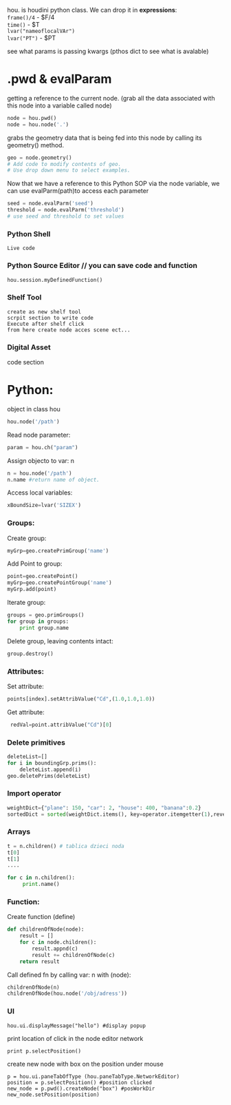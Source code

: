 
hou. is houdini python class. We can drop it in **expressions**:  
`frame()/4` - $F/4    
`time()` - $T  
`lvar("nameoflocalVAr")`  
`lvar("PT")` - $PT  

see what params is passing kwargs (pthos dict to see what is avalable)


# .pwd & evalParam

getting a reference to the current node. (grab all the data associated with this node into a variable called node)
```python
node = hou.pwd()
node = hou.node('.')
```
grabs the geometry data that is being fed into this node by calling its geometry() method.
```python
geo = node.geometry()
# Add code to modify contents of geo.
# Use drop down menu to select examples.
```
Now that we have a reference to this Python SOP via the node variable, we can use evalParm(path)to access each parameter
```python
seed = node.evalParm('seed')
threshold = node.evalParm('threshold')
# use seed and threshold to set values
```

### Python Shell
```
Live code
```
### Python Source Editor // you can save  code and function
``` python
hou.session.myDefinedFunction()
```
### Shelf Tool
```
create as new shelf tool 
scrpit section to write code
Execute after shelf click
from here create node acces scene ect...
```
### Digital Asset
code section

# Python:
object in class hou
```python
hou.node('/path')
```
Read node parameter:
```python
param = hou.ch("param")
```
Assign objecto to var: n
```python
n = hou.node('/path')
n.name #return name of object.
```

Access local variables:
```python
xBoundSize=lvar('SIZEX')
```

### Groups:
Create group:
```python
myGrp=geo.createPrimGroup('name')
```
Add Point to group:
```python
point=geo.createPoint()
myGrp=geo.createPointGroup('name')
myGrp.add(point)
```
Iterate group:
```python
groups = geo.primGroups()
for group in groups:
    print group.name
```
Delete group, leaving contents intact:
```python
group.destroy()
```
### Attributes:
Set attribute:
```python
points[index].setAttribValue("Cd",(1.0,1.0,1.0))
```
Get attribute:
```python
 redVal=point.attribValue("Cd")[0]
 ```
### Delete primitives
```python
deleteList=[]
for i in boundingGrp.prims():
    deleteList.append(i)
geo.deletePrims(deleteList)
```

### Import operator
```python
weightDict={"plane": 150, "car": 2, "house": 400, "banana":0.2}
sortedDict = sorted(weightDict.items(), key=operator.itemgetter(1),reverse=True)
```
### Arrays
```python
t = n.children() # tablica dzieci noda
t[0]
t[1]
....
```

```python
for c in n.children():
     print.name()
```

### Function:
Create function (define)
```python
def childrenOfNode(node):
	result = []
	for c in node.children():
		result.appnd(c)
		result += childrenOfNode(c)
	return result 
```
Call defined fn by calling var: n with (node):
```python
childrenOfNode(n) 
childrenOfNode(hou.node('/obj/adress'))
```

### UI


```
hou.ui.displayMessage("hello") #display popup 
```
print location of click in the node editor  network 
```
print p.selectPosition()
```
create new node with box on the position under mouse 
```
p = hou.ui.paneTabOfType (hou.paneTabType.NetworkEditor)
position = p.selectPosition() #position clicked
new_node = p.pwd().createNode("box") #posWorkDir
new_node.setPosition(position) 
```
